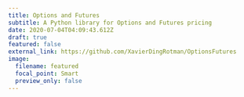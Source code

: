 ```yaml
---
title: Options and Futures
subtitle: A Python library for Options and Futures pricing
date: 2020-07-04T04:09:43.612Z
draft: true
featured: false
external_link: https://github.com/XavierDingRotman/OptionsFutures
image:
  filename: featured
  focal_point: Smart
  preview_only: false
---
```

